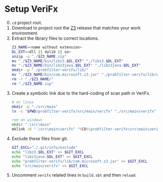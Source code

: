 # Setup VeriFx
0. `cd` project root.
1. Download to project root the [Z3](https://github.com/Z3Prover/z3/releases/latest) release that matches your work environment.
2. Extract the library files to correct locations.
   ```sh
   Z3_NAME=<name without extension>
   DL_EXT=<dll || dylib || so>
   unzip -q "./$Z3_NAME.zip"
   mv "./$Z3_NAME/bin/libz3.$DL_EXT" "./libz3.$DL_EXT"
   mv "./$Z3_NAME/bin/libz3java.$DL_EXT" "./libz3java.$DL_EXT"
   mkdir -p "./probfilter-verifx/lib/"
   mv "./$Z3_NAME/bin/com.microsoft.z3.jar" "./probfilter-verifx/lib/com.microsoft.z3.jar"
   rm -r "./$Z3_NAME/"
   rm "./$Z3_NAME.zip"
   ```
3. Create a symbolic link due to the hard-coding of scan path in VeriFx.
   ```sh
   # on linux
   mkdir -p "./src/main"
   ln -s "$PWD/probfilter-verifx/src/main/verifx" "./src/main/verifx"
   ```
   ```bat
   rem on windows
   mkdir ".\src\main"
   mklink /d ".\src\main\verifx" "%CD%\probfilter-verifx\src\main\verifx"
   ```
4. Exclude these files from git.
   ```sh
   GIT_EXCL="./.git/info/exclude"
   echo "libz3.$DL_EXT" >> $GIT_EXCL
   echo "libz3java.$DL_EXT" >> $GIT_EXCL
   echo "probfilter-verifx/lib/com.microsoft.z3.jar" >> $GIT_EXCL
   echo "src/main/verifx" >> $GIT_EXCL
   ```
5. Uncomment `verifx` related lines in `build.sbt` and then `reload`.
